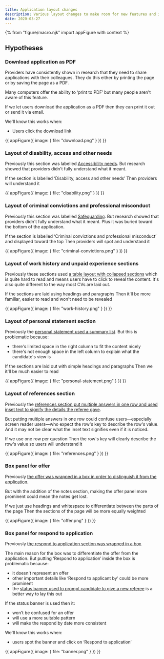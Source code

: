 ```yaml
---
title: Application layout changes
description: Various layout changes to make room for new features and improve existing ones
date: 2020-03-27
---
```


{% from "figure/macro.njk" import appFigure with context %}

## Hypotheses

### Download application as PDF

Providers have consistently shown in research that they need to share applications with their colleagues. They do this either by printing the page or by saving the page as a PDF.

Many computers offer the ability to ‘print to PDF’ but many people aren't aware of this feature.

If we let users download the application as a PDF then they can print it out or send it via email.

We'll know this works when:

- Users click the download link

{{ appFigure({
  image: {
    file: "download.png"
  }
}) }}

### Layout of disability, access and other needs

Previously this section was labelled [Accessibility needs](/manage-teacher-training-applications/offer-panel#offer-panel-new). But research showed that providers didn't fully understand what it meant.

If the section is labelled ‘Disability, access and other needs’
Then providers will understand it

{{ appFigure({
  image: {
    file: "disability.png"
  }
}) }}

### Layout of criminal convictions and professional misconduct

Previously this section was labelled [Safeguarding](/manage-teacher-training-applications/offer-panel#offer-panel-new). But research showed that providers didn't fully understand what it meant. Plus it was buried toward the bottom of the application.

If the section is labelled ‘Criminal convictions and professional misconduct’ and displayed toward the top
Then providers will spot and understand it

{{ appFigure({
  image: {
    file: "criminal-convictions.png"
  }
}) }}

### Layout of work history and unpaid experience sections

Previously these sections used [a table layout with collapsed sections](/manage-teacher-training-applications/offer-panel#offer-panel-new) which is quite hard to read and means users have to click to reveal the content. It's also quite different to the way most CVs are laid out.

If the sections are laid using headings and paragraphs
Then it'll be more familiar, easier to read and won't need to be revealed

{{ appFigure({
  image: {
    file: "work-history.png"
  }
}) }}

### Layout of personal statement section

Previously the [personal statement used a summary list](/manage-teacher-training-applications/offer-panel#offer-panel-new). But this is problematic because:

- there's limited space in the right column to fit the content nicely
- there's not enough space in the left column to explain what the candidate's view is

If the sections are laid out with simple headings and paragraphs
Then we it'll be much easier to read

{{ appFigure({
  image: {
    file: "personal-statement.png"
  }
}) }}

### Layout of references section

Previously the [references section put multiple answers in one row and used inset text to signify the details the referee gave](/apply-for-teacher-training/give-a-reference-second-iteration#provider-view-with-amended-relationshipw).

But putting multiple answers in one row could confuse users—especially screen reader users—who expect the row's key to describe the row's value. And it may not be clear what the inset text signifies even if it is noticed.

If we use one row per question
Then the row's key will clearly describe the row's value so users will understand it

{{ appFigure({
  image: {
    file: "references.png"
  }
}) }}

### Box panel for offer

Previously [the offer was wrapped in a box in order to distinguish it from the application](/manage-teacher-training-applications/offer-panel#offer-panel-offered).

But with the addition of the notes section, making the offer panel more prominent could mean the notes get lost.

If we just use headings and whitespace to differentiate between the parts of the page
Then the sections of the page will be more equally weighted

{{ appFigure({
  image: {
    file: "offer.png"
  }
}) }}

### Box panel for respond to application

Previously [the respond to application section was wrapped in a box](/manage-teacher-training-applications/offer-panel#offer-panel-new).

The main reason for the box was to differentiate the offer from the application. But putting ‘Respond to application’ inside the box is problematic because:

- it doesn't represent an offer
- other important details like ‘Respond to applicant by’ could be more prominent
- the [status banner used to prompt candidate to give a new referee](/apply-for-teacher-training/add-a-new-referee#application-dashboard-with-warning) is a better way to lay this out

If the status banner is used then it:
- won't be confused for an offer
- will use a more suitable pattern
- will make the respond by date more consistent

We'll know this works when:

- users spot the banner and click on ‘Respond to application’

{{ appFigure({
  image: {
    file: "banner.png"
  }
}) }}

